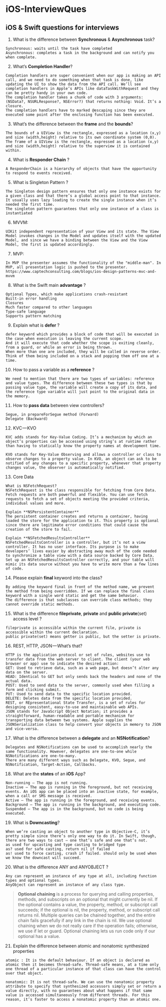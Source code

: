 # iOS-InterviewQues

## iOS & Swift questions for interviews

1. What is the difference between **Synchronous** & **Asynchronous** task? 

```
Synchronous: waits until the task have completed
Asynchronous: completes a task in the background and can notify you when complete.
```

2. What’s **Completion Handler**? 

```
Completion handlers are super convenient when our app is making an API call, and we need to do something when that task is done, like updating the UI to show the data from the API call. We’ll see completion handlers in Apple’s APIs like dataTaskWithRequest and they can be pretty handy in your own code.
The completion handler takes a chunk of code with 3 arguments:(NSData?, NSURLResponse?, NSError?) that returns nothing: Void. It’s a closure.
The completion handlers have to marked @escaping since they are executed some point after the enclosing function has been executed.
```

3. What’s the difference between the **frame** and the **bounds**? 

```
The bounds of a UIView is the rectangle, expressed as a location (x,y) and size (width,height) relative to its own coordinate system (0,0). 
The frame of a UIView is the rectangle, expressed as a location (x,y) and size (width,height) relative to the superview it is contained within.
```

4. What is **Responder Chain** ? 

```
A ResponderChain is a hierarchy of objects that have the opportunity to respond to events received.
```

5. What is Singleton Pattern ? 

```
The Singleton design pattern ensures that only one instance exists for a given class and that there’s a global access point to that instance. It usually uses lazy loading to create the single instance when it’s needed the first time.
The singleton pattern guarantees that only one instance of a class is instantiated
```

6. MVVM:

```
UIKit independent representation of your View and its state. The View Model invokes changes in the Model and updates itself with the updated Model, and since we have a binding between the View and the View Model, the first is updated accordingly. 
```

7. MVP:

```
In MVP the presenter assumes the functionality of the "middle-man". In MVP, all presentation logic is pushed to the presenter.
https://www.captechconsulting.com/blogs/ios-design-patterns-mvc-and-mvvm
```

8. What is the Swift main **advantage** ? 

```
Optional Types, which make applications crash-resistant
Built-in error handling
Closures
Much faster compared to other languages
Type-safe language
Supports pattern matching
```

9. Explain what is **defer** ? 

```
defer keyword which provides a block of code that will be executed in the case when execution is leaving the current scope.
And it will execute that code whether the scope is exiting cleanly, from a guard, or while an error is being thrown.
When more than one are included, they will be called in reverse order. Think of them being included on a stack and popping them off one at a time.
```

10. How to pass a variable as a **reference** ? 

```
We need to mention that there are two types of variables: reference and value types. The difference between these two types is that by passing value type, the variable will create a copy of its data, and the reference type variable will just point to the original data in the memory.
```

11. How to **pass data** between view controllers?

```
Segue, in prepareForSegue method (Forward)
Delegate (Backward)
```

12. KVC — KVO

```
KVC adds stands for Key-Value Coding. It’s a mechanism by which an object’s properties can be accessed using string’s at runtime rather than having to statically know the property names at development time.

KVO stands for Key-Value Observing and allows a controller or class to observe changes to a property value. In KVO, an object can ask to be notified of any changes to a specific property, whenever that property changes value, the observer is automatically notified.
```

13. Core Data

```
What is NSFetchRequest?
NSFetchRequest is the class responsible for fetching from Core Data. Fetch requests are both powerful and flexible. You can use fetch requests to fetch a set of objects meeting the provided criteria, individual values and more.

Explain **NSPersistentContainer**
The persistent container creates and returns a container, having loaded the store for the application to it. This property is optional since there are legitimate error conditions that could cause the creation of the store to fail.

Explain **NSFetchedResultsController**
NSFetchedResultsController is a controller, but it’s not a view controller. It has no user interface. Its purpose is to make developers’ lives easier by abstracting away much of the code needed to synchronize a table view with a data source backed by Core Data.
Set up an NSFetchedResultsController correctly, and your table will mimic its data source without you have to write more than a few lines of code.
```

14. Please explain **final** keyword into the class?

```
By adding the keyword final in front of the method name, we prevent the method from being overridden. If we can replace the final class keyword with a single word static and get the same behavior.
The difference is that subclasses can override class methods; they cannot override static methods.
```

15. What is the difference **fileprivate**, **private** and **public private**(set) access level ?

```
fileprivate is accessible within the current file, private is accessible within the current declaration.
public private(set) means getter is public, but the setter is private.
```

16. REST, HTTP, JSON — What’s that?

```
HTTP is the application protocol or set of rules, websites use to transfer data from the web server to client. The client (your web browser or app) use to indicate the desired action:
GET: Used to retrieve data, such as a web page, but doesn’t alter any data on the server.
HEAD: Identical to GET but only sends back the headers and none of the actual data.
POST: Used to send data to the server, commonly used when filling a form and clicking submit.
PUT: Used to send data to the specific location provided.
DELETE: Deletes data from the specific location provided.
REST, or REpresentational State Transfer, is a set of rules for designing consistent, easy-to-use and maintainable web APIs.
JSON stands for JavaScript Object Notation; it provides a straightforward, human-readable and portable mechanism for transporting data between two systems. Apple supplies the JSONSerialization class to help convert your objects in memory to JSON and vice-versa.
```

17. What is the difference between a **delegate** and an **NSNotification**?

```
Delegates and NSNotifications can be used to accomplish nearly the same functionality. However, delegates are one-to-one while NSNotifications are one-to-many.
There are many different ways such as Delegate, KVO, Segue, and NSNotification, Target-Action, Callbacks.
```

18. What are the **states** of an **iOS** App?

```
Non-running — The app is not running.
Inactive — The app is running in the foreground, but not receiving events. An iOS app can be placed into an inactive state, for example, when a call or SMS message is received.
Active — The app is running in the foreground, and receiving events.
Background — The app is running in the background, and executing code.
Suspended — The app is in the background, but no code is being executed.
```

19. What is **Downcasting**?

```
When we’re casting an object to another type in Objective-C, it’s pretty simple since there’s only one way to do it. In Swift, though, there are two ways to cast — one that’s safe and one that’s not.
as used for upcasting and type casting to bridged type
as? used for safe casting, return nil if failed
as! used to force casting, crash if failed. should only be used when we know the downcast will succeed.
```

20. What is the difference ANY and ANYOBJECT ?

```
Any can represent an instance of any type at all, including function types and optional types.
AnyObject can represent an instance of any class type.
```

> **Optional chaining** is a process for querying and calling properties, methods, and subscripts on an optional that might currently be nil. If the optional contains a value, the property, method, or subscript call succeeds; if the optional is nil, the property, method, or subscript call returns nil. Multiple queries can be chained together, and the entire chain fails gracefully if any link in the chain is nil. We use optional chaining when we do not really care if the operation fails; otherwise, we use if let or guard. Optional chaining lets us run code only if our optional has a value.

21. Explain the difference between atomic and nonatomic synthesized properties

```
atomic : It is the default behaviour. If an object is declared as atomic then it becomes thread-safe. Thread-safe means, at a time only one thread of a particular instance of that class can have the control over that object.

nonatomic: It is not thread-safe. We can use the nonatomic property attribute to specify that synthesized accessors simply set or return a value directly, with no guarantees about what happens if that same value is accessed simultaneously from different threads. For this reason, it’s faster to access a nonatomic property than an atomic one.
```

